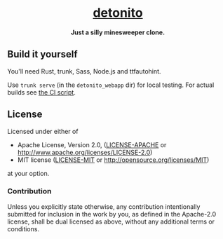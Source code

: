 <div align="center">
  <h1><a href="https://www.sugoijan.dev/detonito/"<code>detonito</code></a></h1>
  <strong>Just a silly minesweeper clone.</strong>
</div>

## Build it yourself

You'll need Rust, trunk, Sass, Node.js and ttfautohint.

Use `trunk serve` (in the `detonito_webapp` dir) for local testing. For actual builds see [the CI script](.github/workflows/pages.yml).

## License

Licensed under either of

* Apache License, Version 2.0, ([LICENSE-APACHE](LICENSE-APACHE) or http://www.apache.org/licenses/LICENSE-2.0)
* MIT license ([LICENSE-MIT](LICENSE-MIT) or http://opensource.org/licenses/MIT)

at your option.

### Contribution

Unless you explicitly state otherwise, any contribution intentionally
submitted for inclusion in the work by you, as defined in the Apache-2.0
license, shall be dual licensed as above, without any additional terms or
conditions.
